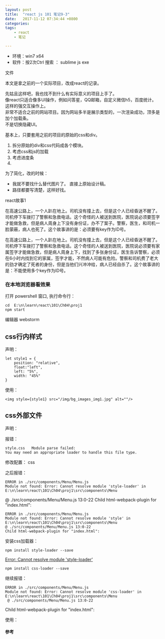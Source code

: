 ```yaml
---
layout: post
title:  "react js 101 笔记9-3"
date:   2017-11-12 07:34:44 +0800
categories:  
tags: 
    - react
    - 笔记

---
```


* 环境：win7 x64
* 软件：按2次Ctrl 搜索 ： sublime js exe

文件

本文是拿之前的一个实际项目，改成react的记录。

先姑且这样吧，我也找不到什么有实际意义的项目上手了。      
像react只适合像多UI操作，例如问答星，QQ邮箱，自定义微信h5，百度统计。这样的强交互操作上。  
非常不适合之前的网站项目。因为网站多半是展示类型的，一次渲染成功，顶多是加个加载条。   
不是切换隐藏UI。

	
基本上，只要套用之前的项目的原始的css和div。 

1. 拆分原始的div和css代码成各个模块。
2. 考虑css和js的加载
3. 考虑进度条
4.  

为了简化，改的时候：

* 我就不要找什么替代图片了。 直接上原始设计稿。
* 路径都要写清楚，这样好找。   



react故事1

在高速公路上，一个人趴在地上。司机没有撞上去，但是这个人已经昏迷不醒了。司机停下车拨打了警察和急救电话。这个奇怪的人被送到医院，医院说必须要签字才能做急救，但是病人周身上下没有身份证，办不了案子。警察，医生，和司机一脸蒙蔽，病人也死了。这个故事讲的是：必须要有key作为ID号。


在高速公路上，一个人趴在地上。司机没有撞上去，但是这个人已经昏迷不醒了。司机停下车拨打了警察和急救电话。这个奇怪的人被送到医院，医院说必须要有家属签字才能做急救，但是病人周身上下，找到了多张身份证，医生告诉警察，必须在6小时内找到它的家属，签字才能，不然病人可能有危险。警察和司机费了老大的劲才确定了死者的身份，但是当他们兴冲冲给，病人已经自杀了。这个故事讲的是：不能使用多个key作为ID号。









 
### 在本地浏览器看效果 ###

打开 powershell 窗口, 执行命令行： 

	cd  E:\n\learn\react\101\Ch04\proj1
	npm start 

编辑器  webstorm    

## css行内样式 ##

声明：   
	
    let style1 = {
        position: "relative",
        float:"left",
        left: "5%",
        width: "45%"
    }

使用：   

    <img style={style1} src="/img/bg_images_img1.jpg" alt=""/>


## css外部文件 ##

声明：


报错：

	style.css 	Module parse failed:
	You may need an appropriate loader to handle this file type.
修改配置：
css

之后报错：
	
	ERROR in ./src/components/Menu/Menu.js
	Module not found: Error: Cannot resolve module 'style-loader' in E:\n\learn\react\101\Ch04\proj1\src\components\Menu
 @ ./src/components/Menu/Menu.js 13:0-22
Child html-webpack-plugin for "index.html":


	ERROR in ./src/components/Menu/Menu.js
	Module not found: Error: Cannot resolve module 'style' in E:\n\learn\react\101\Ch04\proj1\src\components\Menu
 	@ ./src/components/Menu/Menu.js 13:0-22
	Child html-webpack-plugin for "index.html":

安装css加载器：
	
	npm install style-loader --save

[Error: Cannot resolve module 'style-loader'](https://stackoverflow.com/questions/35171288/error-cannot-resolve-module-style-loader)

	npm install css-loader --save

继续报错：

	ERROR in ./src/components/Menu/Menu.js
	Module not found: Error: Cannot resolve module 'css-loader' in E:\n\learn\react\101\Ch04\proj1\src\components\Menu
	 @ ./src/components/Menu/Menu.js 13:0-22
Child html-webpack-plugin for "index.html":


使用：   



#### 参考 ####
